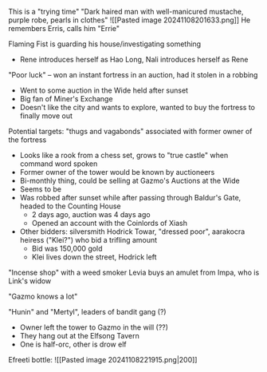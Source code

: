 This is a "trying time"
"Dark haired man with well-manicured mustache, purple robe, pearls in clothes"
![[Pasted image 20241108201633.png]]
He remembers Erris, calls him "Errie"

Flaming Fist is guarding his house/investigating something
- Rene introduces herself as Hao Long, Nali introduces herself as Rene

"Poor luck" – won an instant fortress in an auction, had it stolen in a robbing
- Went to some auction in the Wide held after sunset
- Big fan of Miner's Exchange
- Doesn't like the city and wants to explore, wanted to buy the fortress to finally move out

Potential targets: "thugs and vagabonds" associated with former owner of the fortress
- Looks like a rook from a chess set, grows to "true castle" when command word spoken
- Former owner of the tower would be known by auctioneers
- Bi-monthly thing, could be selling at Gazmo's Auctions at the Wide
- Seems to be
- Was robbed after sunset while after passing through Baldur's Gate, headed to the Counting House
	- 2 days ago, auction was 4 days ago
	- Opened an account with the Coinlords of Xiash
- Other bidders: silversmith Hodrick Towar, "dressed poor", aarakocra heiress ("Klei?") who bid a trifling amount
	- Bid was 150,000 gold
	- Klei lives down the street, Hodrick left

"Incense shop" with a weed smoker
Levia buys an amulet from Impa, who is Link's widow

"Gazmo knows a lot"

"Hunin" and "Mertyl", leaders of bandit gang (?)
- Owner left the tower to Gazmo in the will (??)
- They hang out at the Elfsong Tavern
- One is half-orc, other is drow elf

Efreeti bottle:
![[Pasted image 20241108221915.png|200]]

